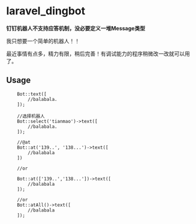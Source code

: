 # laravel_dingbot

**钉钉机器人不支持应答机制，没必要定义一堆Message类型**

我只想要一个简单的机器人！！

最近事情有点多，精力有限，稍后完善！有调试能力的程序稍微改一改就可以用了。

## Usage

```
    Bot::text([
        //balabala.
    ]);

    //选择机器人
    Bot::select('tianmao')->text([
        //balabala.
    ]);

    //@at
    Bot::at('139..', '138...')->text([
        //balabala
    ])

    //or

    Bot::at(['139..','138...'])->text([
        //balabala
    ]);

    //or 
    Bot::atAll()->text([
        //balabala
    ]);
```
